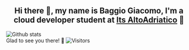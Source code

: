 ## <center>Hi there 👋, my name is Baggio Giacomo, I'm a cloud developer student at [Its AltoAdriatico](https://www.tecnicosuperiorekennedy.it/) 🏫</center>
![Github stats](https://github-readme-stats.vercel.app/api?username=BaggioGiacomo)\
Glad to see you there! 🥳 ![Visitors](https://visitor-badge.glitch.me/badge?page_id=page.id)

